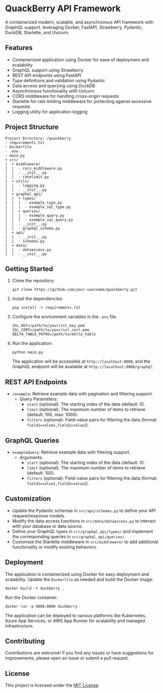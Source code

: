 # QuackBerry API Framework

A containerized modern, scalable, and asynchronous API framework with GraphQL support, leveraging Docker, FastAPI, Strawberry, Pydantic, DuckDB, Starlette, and Uvicorn.

## Features

- Containerized application using Docker for ease of deployment and scalability
- GraphQL support using Strawberry
- REST API endpoints using FastAPI
- Type definitions and validation using Pydantic
- Data access and querying using DuckDB
- Asynchronous functionality with Uvicorn
- CORS middleware for handling cross-origin requests
- Starlette for rate limiting middleware for protecting against excessive requests
- Logging utility for application logging

## Project Structure

```
Project Directory: /quackberry
- requirements.txt
- Dockerfile
- .env
- main.py
+ src/
|  + middleware/
|  |  - cors_middleware.py
|  |  - __init__.py
|  |  - ratelimit.py
|  + utils/
|  |  - logging.py
|  |  - __init__.py
|  + graphql_api/
|  |  + types/
|  |  |  - example_type.py
|  |  |  - example_sql_type.py
|  |  + queries/
|  |  |  - example_query.py
|  |  |  - example_sql_query.py
|  |  - __init__.py
|  |  - graphql_schema.py
|  + api/
|  |  - __init__.py
|  |  - schemas.py
|  + data/
|  |  - dataaccess.py
|  |  - __init__.py
```

## Getting Started

1. Clone the repository:
   ```
   git clone https://github.com/your-username/quackberry.git
   ```

2. Install the dependencies:
   ```
   pip install -r requirements.txt
   ```

3. Configure the environment variables in the `.env` file.
   ```
   SSL_KEY=/path/to/your/ssl_key.pem
   SSL_CERT=/path/to/your/ssl_cert.pem
   DELTA_TABLE_PATHS=/path/to/delta_table
   ```
   
4. Run the application:
   ```
   python main.py
   ```

   The application will be accessible at `http://localhost:8000`, and the GraphQL endpoint will be available at `http://localhost:8000/graphql`.

## REST API Endpoints

- `/example`: Retrieve example data with pagination and filtering support.
  - Query Parameters:
    - `start` (optional): The starting index of the data (default: 0).
    - `limit` (optional): The maximum number of items to retrieve (default: 100, max: 1000).
    - `filters` (optional): Field-value pairs for filtering the data (format: `field1=value1,field2=value2`).

## GraphQL Queries

- `exampleQuery`: Retrieve example data with filtering support.
  - Arguments:
    - `start` (optional): The starting index of the data (default: 0).
    - `limit` (optional): The maximum number of items to retrieve (default: 100).
    - `filters` (optional): Field-value pairs for filtering the data (format: `field1=value1,field2=value2`).

## Customization

- Update the Pydantic schemas in `src/api/schemas.py` to define your API request/response models.
- Modify the data access functions in `src/data/dataaccess.py` to interact with your database or data source.
- Define your GraphQL types in `src/graphql_api/types/` and implement the corresponding queries in `src/graphql_api/queries/`.
- Customize the Starlette middleware in `src/middleware/` to add additional functionality or modify existing behaviors.

## Deployment

The application is containerized using Docker for easy deployment and scalability. Update the `Dockerfile` as needed and build the Docker image:
```
docker build -t duckberry .
```

Run the Docker container:
```
docker run -p 8000:8000 duckberry
```

The application can be deployed to various platforms like Kubernetes, Azure App Services, or AWS App Runner for scalability and managed infrastructure.

## Contributing

Contributions are welcome! If you find any issues or have suggestions for improvements, please open an issue or submit a pull request.

## License

This project is licensed under the [MIT License](LICENSE).
